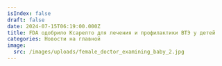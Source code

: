 ```yaml
---
isIndex: false
draft: false
date: 2024-07-15T06:19:00.000Z
title: FDA одобрило Ксарелто для лечения и профилактики ВТЭ у детей
categories: Новости на главной
image:
  src: /images/uploads/female_doctor_examining_baby_2.jpg
---
```

